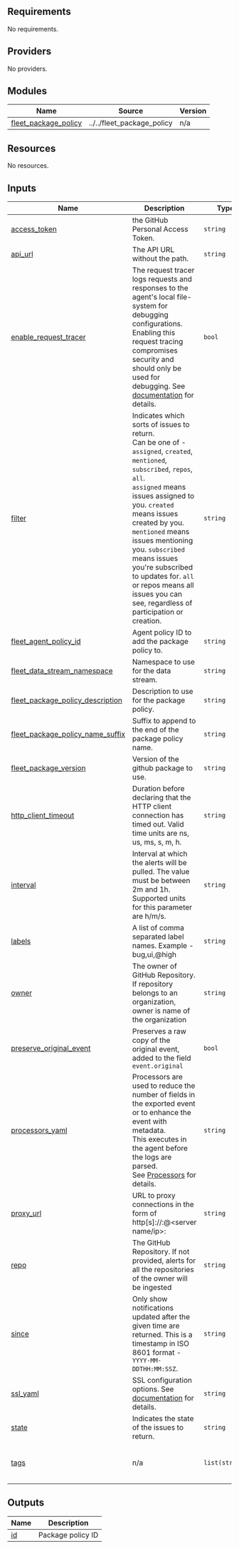 <!-- BEGIN_TF_DOCS -->
## Requirements

No requirements.

## Providers

No providers.

## Modules

| Name | Source | Version |
|------|--------|---------|
| <a name="module_fleet_package_policy"></a> [fleet\_package\_policy](#module\_fleet\_package\_policy) | ../../fleet_package_policy | n/a |

## Resources

No resources.

## Inputs

| Name | Description | Type | Default | Required |
|------|-------------|------|---------|:--------:|
| <a name="input_access_token"></a> [access\_token](#input\_access\_token) | the GitHub Personal Access Token. | `string` | n/a | yes |
| <a name="input_api_url"></a> [api\_url](#input\_api\_url) | The API URL without the path. | `string` | `"https://api.github.com"` | no |
| <a name="input_enable_request_tracer"></a> [enable\_request\_tracer](#input\_enable\_request\_tracer) | The request tracer logs requests and responses to the agent's local file-system for debugging configurations. Enabling this request tracing compromises security and should only be used for debugging. See [documentation](https://www.elastic.co/guide/en/beats/filebeat/current/filebeat-input-httpjson.html#_request_tracer_filename) for details. | `bool` | `null` | no |
| <a name="input_filter"></a> [filter](#input\_filter) | Indicates which sorts of issues to return. <br>Can be one of - `assigned`, `created`, `mentioned`, `subscribed`, `repos`, `all`. <br>`assigned` means issues assigned to you. `created` means issues created by you. `mentioned` means issues mentioning you. `subscribed` means issues you're subscribed to updates for. `all` or repos means all issues you can see, regardless of participation or creation. | `string` | `"all"` | no |
| <a name="input_fleet_agent_policy_id"></a> [fleet\_agent\_policy\_id](#input\_fleet\_agent\_policy\_id) | Agent policy ID to add the package policy to. | `string` | n/a | yes |
| <a name="input_fleet_data_stream_namespace"></a> [fleet\_data\_stream\_namespace](#input\_fleet\_data\_stream\_namespace) | Namespace to use for the data stream. | `string` | `"default"` | no |
| <a name="input_fleet_package_policy_description"></a> [fleet\_package\_policy\_description](#input\_fleet\_package\_policy\_description) | Description to use for the package policy. | `string` | `""` | no |
| <a name="input_fleet_package_policy_name_suffix"></a> [fleet\_package\_policy\_name\_suffix](#input\_fleet\_package\_policy\_name\_suffix) | Suffix to append to the end of the package policy name. | `string` | `""` | no |
| <a name="input_fleet_package_version"></a> [fleet\_package\_version](#input\_fleet\_package\_version) | Version of the github package to use. | `string` | `"2.8.2"` | no |
| <a name="input_http_client_timeout"></a> [http\_client\_timeout](#input\_http\_client\_timeout) | Duration before declaring that the HTTP client connection has timed out. Valid time units are ns, us, ms, s, m, h. | `string` | `"60s"` | no |
| <a name="input_interval"></a> [interval](#input\_interval) | Interval at which the alerts will be pulled. The value must be between 2m and 1h. Supported units for this parameter are h/m/s. | `string` | `"10m"` | no |
| <a name="input_labels"></a> [labels](#input\_labels) | A list of comma separated label names. Example - bug,ui,@high | `string` | `null` | no |
| <a name="input_owner"></a> [owner](#input\_owner) | The owner of GitHub Repository. If repository belongs to an organization, owner is name of the organization | `string` | n/a | yes |
| <a name="input_preserve_original_event"></a> [preserve\_original\_event](#input\_preserve\_original\_event) | Preserves a raw copy of the original event, added to the field `event.original` | `bool` | `false` | no |
| <a name="input_processors_yaml"></a> [processors\_yaml](#input\_processors\_yaml) | Processors are used to reduce the number of fields in the exported event or to enhance the event with metadata. <br>This executes in the agent before the logs are parsed. <br>See [Processors](https://www.elastic.co/guide/en/beats/filebeat/current/filtering-and-enhancing-data.html) for details. | `string` | `null` | no |
| <a name="input_proxy_url"></a> [proxy\_url](#input\_proxy\_url) | URL to proxy connections in the form of http\[s\]://<user>:<password>@<server name/ip>:<port> | `string` | `null` | no |
| <a name="input_repo"></a> [repo](#input\_repo) | The GitHub Repository. If not provided, alerts for all the repositories of the owner will be ingested | `string` | `null` | no |
| <a name="input_since"></a> [since](#input\_since) | Only show notifications updated after the given time are returned. This is a timestamp in ISO 8601 format - `YYYY-MM-DDTHH:MM:SSZ`. | `string` | `null` | no |
| <a name="input_ssl_yaml"></a> [ssl\_yaml](#input\_ssl\_yaml) | SSL configuration options. See [documentation](https://www.elastic.co/guide/en/beats/filebeat/current/configuration-ssl.html#ssl-common-config) for details. | `string` | `null` | no |
| <a name="input_state"></a> [state](#input\_state) | Indicates the state of the issues to return. | `string` | `"all"` | no |
| <a name="input_tags"></a> [tags](#input\_tags) | n/a | `list(string)` | <pre>[<br>  "forwarded",<br>  "github-issues"<br>]</pre> | no |

## Outputs

| Name | Description |
|------|-------------|
| <a name="output_id"></a> [id](#output\_id) | Package policy ID |
<!-- END_TF_DOCS -->